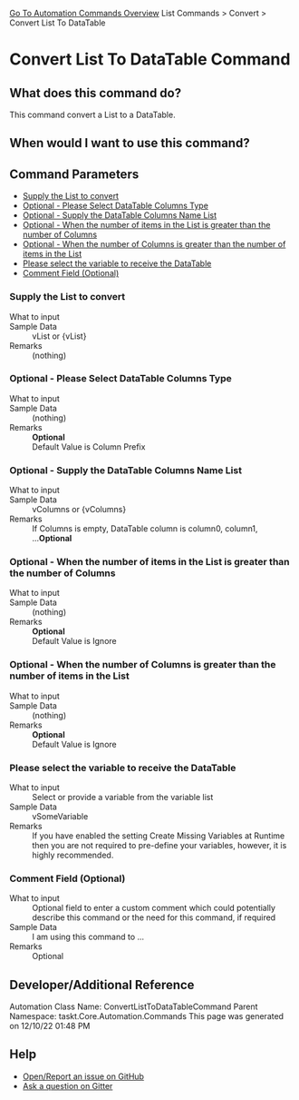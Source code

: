 <!--TITLE: Convert List To DataTable Command -->
<!-- SUBTITLE: a command in the List Commands group. -->
[Go To Automation Commands Overview](/automation-commands.md)
List Commands &gt; Convert &gt; Convert List To DataTable


# Convert List To DataTable Command


## What does this command do?
This command convert a List to a DataTable.


## When would I want to use this command?



## Command Parameters
- [Supply the List to convert](#param_0)
- [Optional - Please Select DataTable Columns Type](#param_1)
- [Optional - Supply the DataTable Columns Name List](#param_2)
- [Optional - When the number of items in the List is greater than the number of Columns](#param_3)
- [Optional - When the number of Columns is greater than the number of items in the List](#param_4)
- [Please select the variable to receive the DataTable](#param_5)
- [Comment Field (Optional)](#param_6)


<a id="param_0"></a>
### Supply the List to convert


<dl>
<dt>What to input</dt><dd></dd>
<dt>Sample Data</dt><dd>vList or {vList}</dd>
<dt>Remarks</dt><dd>(nothing)</dd>
</dl>




<a id="param_1"></a>
### Optional - Please Select DataTable Columns Type


<dl>
<dt>What to input</dt><dd></dd>
<dt>Sample Data</dt><dd>(nothing)</dd>
<dt>Remarks</dt><dd><b>Optional</b><br>Default Value is Column Prefix</dd>
</dl>




<a id="param_2"></a>
### Optional - Supply the DataTable Columns Name List


<dl>
<dt>What to input</dt><dd></dd>
<dt>Sample Data</dt><dd>vColumns or {vColumns}</dd>
<dt>Remarks</dt><dd>If Columns is empty, DataTable column is column0, column1, ...<b>Optional</b><br></dd>
</dl>




<a id="param_3"></a>
### Optional - When the number of items in the List is greater than the number of Columns


<dl>
<dt>What to input</dt><dd></dd>
<dt>Sample Data</dt><dd>(nothing)</dd>
<dt>Remarks</dt><dd><b>Optional</b><br>Default Value is Ignore</dd>
</dl>




<a id="param_4"></a>
### Optional - When the number of Columns is greater than the number of items in the List


<dl>
<dt>What to input</dt><dd></dd>
<dt>Sample Data</dt><dd>(nothing)</dd>
<dt>Remarks</dt><dd><b>Optional</b><br>Default Value is Ignore</dd>
</dl>




<a id="param_5"></a>
### Please select the variable to receive the DataTable


<dl>
<dt>What to input</dt><dd>Select or provide a variable from the variable list</dd>
<dt>Sample Data</dt><dd>vSomeVariable</dd>
<dt>Remarks</dt><dd>If you have enabled the setting Create Missing Variables at Runtime then you are not required to pre-define your variables, however, it is highly recommended.</dd>
</dl>




<a id="param_6"></a>
### Comment Field (Optional)


<dl>
<dt>What to input</dt><dd>Optional field to enter a custom comment which could potentially describe this command or the need for this command, if required</dd>
<dt>Sample Data</dt><dd>I am using this command to ...</dd>
<dt>Remarks</dt><dd>Optional</dd>
</dl>




## Developer/Additional Reference
Automation Class Name: ConvertListToDataTableCommand
Parent Namespace: taskt.Core.Automation.Commands
This page was generated on 12/10/22 01:48 PM


## Help
- [Open/Report an issue on GitHub](https://github.com/rcktrncn/taskt/issues/new)
- [Ask a question on Gitter](https://gitter.im/taskt-rpa/Lobby)

